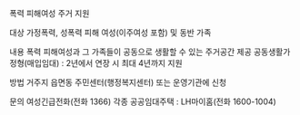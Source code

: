 폭력 피해여성 주거 지원

대상
가정폭력, 성폭력 피해 여성(이주여성 포함) 및 동반 가족

내용
폭력 피해여성과 그 가족들이 공동으로 생활할 수 있는 주거공간 제공
공동생활가정형(매입임대) : 2년에서 연장 시 최대 4년까지 지원

방법
거주지 읍면동 주민센터(행정복지센터) 또는 운영기관에 신청

문의
여성긴급전화(전화 1366)
각종 공공임대주택 : LH마이홈(전화 1600-1004)
